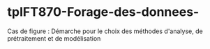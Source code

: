# tpIFT870-Forage-des-donnees-
Cas de figure : Démarche pour le choix des méthodes d'analyse, de prétraitement et de modélisation
